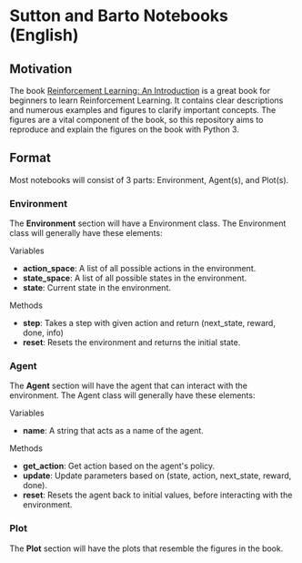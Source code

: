 # Sutton and Barto Notebooks (English)

## Motivation

The book [Reinforcement Learning: An Introduction](http://incompleteideas.net/book/the-book-2nd.html) is a great book for beginners to learn Reinforcement Learning. It contains clear descriptions and numerous examples and figures to clarify important concepts. The figures are a vital component of the book, so this repository aims to reproduce and explain the figures on the book with Python 3.

## Format

Most notebooks will consist of 3 parts: Environment, Agent(s), and Plot(s).

### Environment

The **Environment** section will have a Environment class. The Environment class will generally have these elements:

Variables

 * **action_space**: A list of all possible actions in the environment.
 * **state_space**: A list of all possible states in the environment.
 * **state**: Current state in the environment.

Methods

 * **step**: Takes a step with given action and return (next_state, reward, done, info)
 * **reset**: Resets the environment and returns the initial state.

### Agent

The **Agent** section will have the agent that can interact with the environment. The Agent class will generally have these elements:

Variables

 * **name**: A string that acts as a name of the agent.

Methods

 * **get_action**: Get action based on the agent's policy.
 * **update**: Update parameters based on (state, action, next_state, reward, done).
 * **reset**: Resets the agent back to initial values, before interacting with the environment.

### Plot

The **Plot** section will have the plots that resemble the figures in the book.

